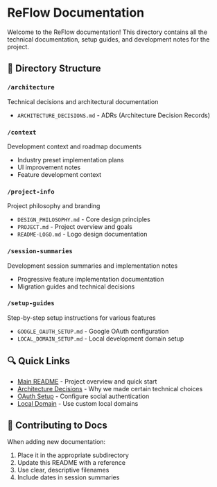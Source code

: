 # ReFlow Documentation

Welcome to the ReFlow documentation! This directory contains all the technical documentation, setup guides, and development notes for the project.

## 📁 Directory Structure

### `/architecture`
Technical decisions and architectural documentation
- `ARCHITECTURE_DECISIONS.md` - ADRs (Architecture Decision Records)

### `/context`
Development context and roadmap documents
- Industry preset implementation plans
- UI improvement notes
- Feature development context

### `/project-info`
Project philosophy and branding
- `DESIGN_PHILOSOPHY.md` - Core design principles
- `PROJECT.md` - Project overview and goals
- `README-LOGO.md` - Logo design documentation

### `/session-summaries`
Development session summaries and implementation notes
- Progressive feature implementation documentation
- Migration guides and technical decisions

### `/setup-guides`
Step-by-step setup instructions for various features
- `GOOGLE_OAUTH_SETUP.md` - Google OAuth configuration
- `LOCAL_DOMAIN_SETUP.md` - Local development domain setup

## 🔍 Quick Links

- [Main README](../README.md) - Project overview and quick start
- [Architecture Decisions](./architecture/ARCHITECTURE_DECISIONS.md) - Why we made certain technical choices
- [OAuth Setup](./setup-guides/GOOGLE_OAUTH_SETUP.md) - Configure social authentication
- [Local Domain](./setup-guides/LOCAL_DOMAIN_SETUP.md) - Use custom local domains

## 📝 Contributing to Docs

When adding new documentation:
1. Place it in the appropriate subdirectory
2. Update this README with a reference
3. Use clear, descriptive filenames
4. Include dates in session summaries